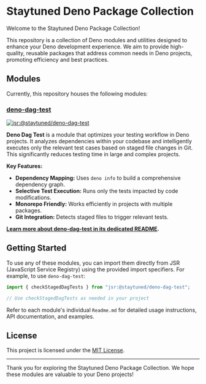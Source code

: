 # Staytuned Deno Package Collection

Welcome to the Staytuned Deno Package Collection!

This repository is a collection of Deno modules and utilities designed to enhance your Deno development experience. We aim to provide high-quality, reusable packages that address common needs in Deno projects, promoting efficiency and best practices.

## Modules

Currently, this repository houses the following modules:

### [deno-dag-test](./deno-dag-test/Readme.md)

[![jsr:@staytuned/deno-dag-test](https://jsr.io/@staytuned/deno-dag-test/badge)](https://jsr.io/@staytuned/deno-dag-test)

**Deno Dag Test** is a module that optimizes your testing workflow in Deno projects. It analyzes dependencies within your codebase and intelligently executes only the relevant test cases based on staged file changes in Git. This significantly reduces testing time in large and complex projects.

**Key Features:**

* **Dependency Mapping:** Uses `deno info` to build a comprehensive dependency graph.
* **Selective Test Execution:** Runs only the tests impacted by code modifications.
* **Monorepo Friendly:** Works efficiently in projects with multiple packages.
* **Git Integration:** Detects staged files to trigger relevant tests.

**[Learn more about deno-dag-test in its dedicated README](./deno-dag-test/Readme.md).**

## Getting Started

To use any of these modules, you can import them directly from JSR (JavaScript Service Registry) using the provided import specifiers. For example, to use `deno-dag-test`:

```typescript
import { checkStagedDagTests } from "jsr:@staytuned/deno-dag-test";

// Use checkStagedDagTests as needed in your project
```

Refer to each module's individual `Readme.md` for detailed usage instructions, API documentation, and examples.

## License

This project is licensed under the [MIT License](./LICENSE).

---

Thank you for exploring the Staytuned Deno Package Collection. We hope these modules are valuable to your Deno projects!
